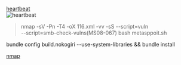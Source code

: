 [heartbeat](http://music.163.com/song/2175282/?userid=366184413)  
![heartbeat](http://img.hb.aicdn.com/c2900a6bacbbb87f872a32afe89839475110c25d4010-TT8luH)  
>nmap -sV -Pn -T4 -oX 116.xml -vv -sS --script=vuln  
--script=smb-check-vulns(MS08-067)
bash metasppoit.sh

bundle config build.nokogiri --use-system-libraries && bundle install  
  
  [nmap](https://nmap.org/nsedoc/)


